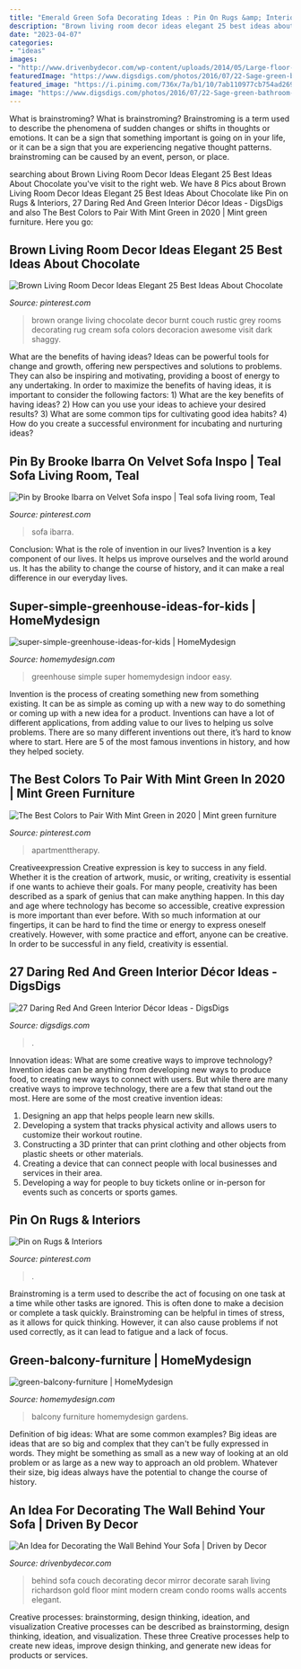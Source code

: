 ```yaml
---
title: "Emerald Green Sofa Decorating Ideas : Pin On Rugs &amp; Interiors"
description: "Brown living room decor ideas elegant 25 best ideas about chocolate"
date: "2023-04-07"
categories:
- "ideas"
images:
- "http://www.drivenbydecor.com/wp-content/uploads/2014/05/Large-floor-mirror-behind-sofa-couch.jpg"
featuredImage: "https://www.digsdigs.com/photos/2016/07/22-Sage-green-bathroom-with-a-red-free-standing-bathtub.jpg"
featured_image: "https://i.pinimg.com/736x/7a/b1/10/7ab110977cb754ad26926b60c1ba170e.jpg"
image: "https://www.digsdigs.com/photos/2016/07/22-Sage-green-bathroom-with-a-red-free-standing-bathtub.jpg"
---
```



What is brainstroming?
What is brainstroming? Brainstroming is a term used to describe the phenomena of sudden changes or shifts in thoughts or emotions. It can be a sign that something important is going on in your life, or it can be a sign that you are experiencing negative thought patterns. brainstroming can be caused by an event, person, or place.

	

		
searching about Brown Living Room Decor Ideas Elegant 25 Best Ideas About Chocolate you've visit to the right web. We have 8 Pics about Brown Living Room Decor Ideas Elegant 25 Best Ideas About Chocolate like Pin on Rugs &amp; Interiors, 27 Daring Red And Green Interior Décor Ideas - DigsDigs and also The Best Colors to Pair With Mint Green in 2020 | Mint green furniture. Here you go:
		
    
## Brown Living Room Decor Ideas Elegant 25 Best Ideas About Chocolate

<img loading=lazy src="https://i.pinimg.com/736x/55/a4/7c/55a47c8d98f6809a76210596c0f42520.jpg" onerror="this.onerror=null;this.src='https://tse4.mm.bing.net/th?id=OIP.Ssk1yUjB7V83L8eBA1yeygHaMM&amp;pid=15.1';" alt="Brown Living Room Decor Ideas Elegant 25 Best Ideas About Chocolate">

_Source: pinterest.com_

>brown orange living chocolate decor burnt couch rustic grey rooms decorating rug cream sofa colors decoracion awesome visit dark shaggy. 

	

What are the benefits of having ideas?
Ideas can be powerful tools for change and growth, offering new perspectives and solutions to problems. They can also be inspiring and motivating, providing a boost of energy to any undertaking. In order to maximize the benefits of having ideas, it is important to consider the following factors: 1) What are the key benefits of having ideas? 2) How can you use your ideas to achieve your desired results? 3) What are some common tips for cultivating good idea habits? 4) How do you create a successful environment for incubating and nurturing ideas?

    
## Pin By Brooke Ibarra On Velvet Sofa Inspo | Teal Sofa Living Room, Teal

<img loading=lazy src="https://i.pinimg.com/736x/7a/b1/10/7ab110977cb754ad26926b60c1ba170e.jpg" onerror="this.onerror=null;this.src='https://tse4.mm.bing.net/th?id=OIP.ARgjpM3EbAct_dNSUjES1gHaJN&amp;pid=15.1';" alt="Pin by Brooke Ibarra on Velvet Sofa inspo | Teal sofa living room, Teal">

_Source: pinterest.com_

>sofa ibarra. 

	

Conclusion: What is the role of invention in our lives?
Invention is a key component of our lives. It helps us improve ourselves and the world around us. It has the ability to change the course of history, and it can make a real difference in our everyday lives.

    
## Super-simple-greenhouse-ideas-for-kids | HomeMydesign

<img loading=lazy src="https://homemydesign.com/wp-content/uploads/2018/07/super-simple-greenhouse-ideas-for-kids.jpg" onerror="this.onerror=null;this.src='https://tse4.mm.bing.net/th?id=OIP.S6oFoLGF1oGJWozu3fgk2gHaKg&amp;pid=15.1';" alt="super-simple-greenhouse-ideas-for-kids | HomeMydesign">

_Source: homemydesign.com_

>greenhouse simple super homemydesign indoor easy. 

	

Invention is the process of creating something new from something existing. It can be as simple as coming up with a new way to do something or coming up with a new idea for a product. Inventions can have a lot of different applications, from adding value to our lives to helping us solve problems. There are so many different inventions out there, it’s hard to know where to start. Here are 5 of the most famous inventions in history, and how they helped society.

    
## The Best Colors To Pair With Mint Green In 2020 | Mint Green Furniture

<img loading=lazy src="https://i.pinimg.com/736x/84/83/8b/84838b99ca4cd4d212fe08153bba5f6b.jpg" onerror="this.onerror=null;this.src='https://tse1.mm.bing.net/th?id=OIP.6Jk7_HSEDgSVmNsl_-R2PgHaO0&amp;pid=15.1';" alt="The Best Colors to Pair With Mint Green in 2020 | Mint green furniture">

_Source: pinterest.com_

>apartmenttherapy. 

	

Creativeexpression
Creative expression is key to success in any field. Whether it is the creation of artwork, music, or writing, creativity is essential if one wants to achieve their goals. For many people, creativity has been described as a spark of genius that can make anything happen. In this day and age where technology has become so accessible, creative expression is more important than ever before. With so much information at our fingertips, it can be hard to find the time or energy to express oneself creatively. However, with some practice and effort, anyone can be creative. In order to be successful in any field, creativity is essential.

    
## 27 Daring Red And Green Interior Décor Ideas - DigsDigs

<img loading=lazy src="https://www.digsdigs.com/photos/2016/07/22-Sage-green-bathroom-with-a-red-free-standing-bathtub.jpg" onerror="this.onerror=null;this.src='https://tse4.mm.bing.net/th?id=OIP.JVoSpgmprTTkrQH5FKRqnAAAAA&amp;pid=15.1';" alt="27 Daring Red And Green Interior Décor Ideas - DigsDigs">

_Source: digsdigs.com_

>. 

	

Innovation ideas: What are some creative ways to improve technology?
Invention ideas can be anything from developing new ways to produce food, to creating new ways to connect with users. But while there are many creative ways to improve technology, there are a few that stand out the most. Here are some of the most creative invention ideas:
1. Designing an app that helps people learn new skills.
2. Developing a system that tracks physical activity and allows users to customize their workout routine.
3. Constructing a 3D printer that can print clothing and other objects from plastic sheets or other materials.
4. Creating a device that can connect people with local businesses and services in their area.
5. Developing a way for people to buy tickets online or in-person for events such as concerts or sports games.

    
## Pin On Rugs &amp; Interiors

<img loading=lazy src="https://i.pinimg.com/736x/89/30/ab/8930abe42de7cc35b76de3fbdfaf4890.jpg" onerror="this.onerror=null;this.src='https://tse2.mm.bing.net/th?id=OIP.C4VhUH8UkX4a5TvJEZokwAHaKW&amp;pid=15.1';" alt="Pin on Rugs &amp; Interiors">

_Source: pinterest.com_

>. 

	

Brainstroming is a term used to describe the act of focusing on one task at a time while other tasks are ignored. This is often done to make a decision or complete a task quickly. Brainstroming can be helpful in times of stress, as it allows for quick thinking. However, it can also cause problems if not used correctly, as it can lead to fatigue and a lack of focus.

    
## Green-balcony-furniture | HomeMydesign

<img loading=lazy src="https://homemydesign.com/wp-content/uploads/2014/02/green-balcony-furniture.jpg" onerror="this.onerror=null;this.src='https://tse1.mm.bing.net/th?id=OIP.1_41uJy_Op0iSCl2H3LE7AHaJ4&amp;pid=15.1';" alt="green-balcony-furniture | HomeMydesign">

_Source: homemydesign.com_

>balcony furniture homemydesign gardens. 

	

Definition of big ideas: What are some common examples?
Big ideas are ideas that are so big and complex that they can't be fully expressed in words. They might be something as small as a new way of looking at an old problem or as large as a new way to approach an old problem. Whatever their size, big ideas always have the potential to change the course of history.

    
## An Idea For Decorating The Wall Behind Your Sofa | Driven By Decor

<img loading=lazy src="http://www.drivenbydecor.com/wp-content/uploads/2014/05/Large-floor-mirror-behind-sofa-couch.jpg" onerror="this.onerror=null;this.src='https://tse3.mm.bing.net/th?id=OIP.MB0cloEJaU0x5vEs8zaCGAHaLK&amp;pid=15.1';" alt="An Idea for Decorating the Wall Behind Your Sofa | Driven by Decor">

_Source: drivenbydecor.com_

>behind sofa couch decorating decor mirror decorate sarah living richardson gold floor mint modern cream condo rooms walls accents elegant. 

	

Creative processes: brainstorming, design thinking, ideation, and visualization
Creative processes can be described as brainstorming, design thinking, ideation, and visualization. These three Creative processes help to create new ideas, improve design thinking, and generate new ideas for products or services.

